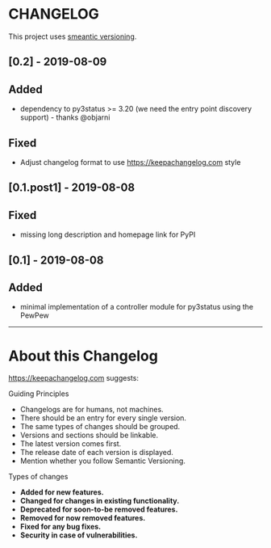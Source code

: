# CHANGELOG

This project uses [smeantic versioning](https://semver.org/).

## [0.2] - 2019-08-09
## Added

* dependency to py3status >= 3.20 (we need the entry point discovery support) - thanks @objarni

## Fixed

* Adjust changelog format to use https://keepachangelog.com style

## [0.1.post1] - 2019-08-08
## Fixed 

* missing long description and homepage link for PyPI

## [0.1]  - 2019-08-08
## Added

* minimal implementation of a controller module for py3status using the PewPew

---

# About this Changelog

https://keepachangelog.com suggests:

Guiding Principles

* Changelogs are for humans, not machines.
* There should be an entry for every single version.
* The same types of changes should be grouped.
* Versions and sections should be linkable.
* The latest version comes first.
* The release date of each version is displayed.
* Mention whether you follow Semantic Versioning.

Types of changes

* **Added for new features.**
* **Changed for changes in existing functionality.**
* **Deprecated for soon-to-be removed features.**
* **Removed for now removed features.**
* **Fixed for any bug fixes.**
* **Security in case of vulnerabilities.**
